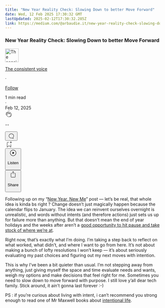 ```yaml
---
title: "New Year Reality Check: Slowing Down to better Move Forward"
date: Wed, 12 Feb 2025 17:30:32 GMT
lastUpdated: 2025-02-12T17:30:32.285Z
link: https://medium.com/@arbaudie.it/new-year-reality-check-slowing-down-to-better-move-forward-3b0ea150c726?source=rss-c779d007e7fe------2
---
```


<article><div class="l"><div class="l"><span class="l"></span><section><div><div class="gr hh hi hj hk hl"></div><div class="hm hn ho hp hq"><div class="ab dd"><div class="dk bh gy gz ha hb"><div><h1 class="pw-post-title hr hs ht bf hu hv hw hx hy hz ia ib ic id ie if ig ih ii ij ik il im in io ip iq ir is it bk" data-testid="storyTitle" id="be6f">New Year Reality Check: Slowing Down to better Move Forward</h1><div><div class="speechify-ignore ab dq"><div class="speechify-ignore bh l"><div class="iu iv iw ix iy ab"><div><div class="ab iz"><div><div aria-hidden="false" class="bm"><a href="/@arbaudie.it?source=post_page---byline--3b0ea150c726---------------------------------------" rel="noopener follow"><div class="l ja jb by jc jd"><div class="l gj"><img alt="The consistent voice" class="l gd by ee ef dy" data-testid="authorPhoto" height="44" loading="lazy" src="https://miro.medium.com/v2/da:true/resize:fill:88:88/0*7vBG_L_kSIeOh095" width="44"/><div class="je by l ee ef gr n jf gs"></div></div></div></a></div></div></div></div><div class="bn bh l"><div class="ab"><div style="flex:1"><span class="bf b bg z bk"><div class="jg ab q"><div class="ab q jh"><div class="ab q"><div><div aria-hidden="false" class="bm"><p class="bf b ji jj bk"><a class="ag ah ai aj ak al am an ao ap aq ar as jk" data-testid="authorName" href="/@arbaudie.it?source=post_page---byline--3b0ea150c726---------------------------------------" rel="noopener follow">The consistent voice</a></p></div></div></div><span aria-hidden="true" class="jl jm"><span class="bf b bg z bk">·</span></span><p class="bf b ji jj bk"><span><a class="ag ah ai aj ak al am an ao ap aq ar as jn" href="/m/signin?actionUrl=https%3A%2F%2Fmedium.com%2F_%2Fsubscribe%2Fuser%2Fc779d007e7fe&amp;operation=register&amp;redirect=https%3A%2F%2Fmedium.com%2F%40arbaudie.it%2Fnew-year-reality-check-slowing-down-to-better-move-forward-3b0ea150c726&amp;user=The+consistent+voice&amp;userId=c779d007e7fe&amp;source=post_page-c779d007e7fe--byline--3b0ea150c726---------------------post_header------------------" rel="noopener follow">Follow</a></span></p></div></div></span></div></div><div class="l ce"><span class="bf b bg z cl"><div class="ab dp jo jp jq"><span class="bf b bg z cl"><div class="ab ae"><span data-testid="storyReadTime">1 min read</span><div aria-hidden="true" class="jr js l"><span aria-hidden="true" class="l"><span class="bf b bg z cl">·</span></span></div><span data-testid="storyPublishDate">Feb 12, 2025</span></div></span></div></span></div></div></div><div class="ab dq jt ju jv jw jx jy jz ka kb kc kd ke kf kg kh ki"><div class="h k w gg gh q"><div class="ky l"><div class="ab q kz la"><div class="pw-multi-vote-icon gj lb lc ld le"><span><a class="ag ah ai aj ak al am an ao ap aq ar as at au" data-testid="headerClapButton" href="/m/signin?actionUrl=https%3A%2F%2Fmedium.com%2F_%2Fvote%2Fp%2F3b0ea150c726&amp;operation=register&amp;redirect=https%3A%2F%2Fmedium.com%2F%40arbaudie.it%2Fnew-year-reality-check-slowing-down-to-better-move-forward-3b0ea150c726&amp;user=The+consistent+voice&amp;userId=c779d007e7fe&amp;source=---header_actions--3b0ea150c726---------------------clap_footer------------------" rel="noopener follow"><div><div aria-hidden="false" class="bm"><div class="lf ap lg lh li lj an lk ll lm le"><svg aria-label="clap" height="24" viewbox="0 0 24 24" width="24" xmlns="http://www.w3.org/2000/svg"><path clip-rule="evenodd" d="M11.37.828 12 3.282l.63-2.454zM13.916 3.953l1.523-2.112-1.184-.39zM8.589 1.84l1.522 2.112-.337-2.501zM18.523 18.92c-.86.86-1.75 1.246-2.62 1.33a6 6 0 0 0 .407-.372c2.388-2.389 2.86-4.951 1.399-7.623l-.912-1.603-.79-1.672c-.26-.56-.194-.98.203-1.288a.7.7 0 0 1 .546-.132c.283.046.546.231.728.5l2.363 4.157c.976 1.624 1.141 4.237-1.324 6.702m-10.999-.438L3.37 14.328a.828.828 0 0 1 .585-1.408.83.83 0 0 1 .585.242l2.158 2.157a.365.365 0 0 0 .516-.516l-2.157-2.158-1.449-1.449a.826.826 0 0 1 1.167-1.17l3.438 3.44a.363.363 0 0 0 .516 0 .364.364 0 0 0 0-.516L5.293 9.513l-.97-.97a.826.826 0 0 1 0-1.166.84.84 0 0 1 1.167 0l.97.968 3.437 3.436a.36.36 0 0 0 .517 0 .366.366 0 0 0 0-.516L6.977 7.83a.82.82 0 0 1-.241-.584.82.82 0 0 1 .824-.826c.219 0 .43.087.584.242l5.787 5.787a.366.366 0 0 0 .587-.415l-1.117-2.363c-.26-.56-.194-.98.204-1.289a.7.7 0 0 1 .546-.132c.283.046.545.232.727.501l2.193 3.86c1.302 2.38.883 4.59-1.277 6.75-1.156 1.156-2.602 1.627-4.19 1.367-1.418-.236-2.866-1.033-4.079-2.246M10.75 5.971l2.12 2.12c-.41.502-.465 1.17-.128 1.89l.22.465-3.523-3.523a.8.8 0 0 1-.097-.368c0-.22.086-.428.241-.584a.847.847 0 0 1 1.167 0m7.355 1.705c-.31-.461-.746-.758-1.23-.837a1.44 1.44 0 0 0-1.11.275c-.312.24-.505.543-.59.881a1.74 1.74 0 0 0-.906-.465 1.47 1.47 0 0 0-.82.106l-2.182-2.182a1.56 1.56 0 0 0-2.2 0 1.54 1.54 0 0 0-.396.701 1.56 1.56 0 0 0-2.21-.01 1.55 1.55 0 0 0-.416.753c-.624-.624-1.649-.624-2.237-.037a1.557 1.557 0 0 0 0 2.2c-.239.1-.501.238-.715.453a1.56 1.56 0 0 0 0 2.2l.516.515a1.556 1.556 0 0 0-.753 2.615L7.01 19c1.32 1.319 2.909 2.189 4.475 2.449q.482.08.971.08c.85 0 1.653-.198 2.393-.579.231.033.46.054.686.054 1.266 0 2.457-.52 3.505-1.567 2.763-2.763 2.552-5.734 1.439-7.586z" fill-rule="evenodd"></path></svg></div></div></div></a></span></div><div class="pw-multi-vote-count l ln lo lp lq lr ls lt"><p class="bf b ew z cl"><span class="lu">--</span></p></div></div></div><div><div aria-hidden="false" class="bm"><button aria-label="responses" class="ap lf lv lw ab q gk lx ly"><svg class="lz" height="24" viewbox="0 0 24 24" width="24" xmlns="http://www.w3.org/2000/svg"><path d="M18.006 16.803c1.533-1.456 2.234-3.325 2.234-5.321C20.24 7.357 16.709 4 12.191 4S4 7.357 4 11.482c0 4.126 3.674 7.482 8.191 7.482.817 0 1.622-.111 2.393-.327.231.2.48.391.744.559 1.06.693 2.203 1.044 3.399 1.044.224-.008.4-.112.486-.287a.49.49 0 0 0-.042-.518c-.495-.67-.845-1.364-1.04-2.057a4 4 0 0 1-.125-.598zm-3.122 1.055-.067-.223-.315.096a8 8 0 0 1-2.311.338c-4.023 0-7.292-2.955-7.292-6.587 0-3.633 3.269-6.588 7.292-6.588 4.014 0 7.112 2.958 7.112 6.593 0 1.794-.608 3.469-2.027 4.72l-.195.168v.255c0 .056 0 .151.016.295.025.231.081.478.154.733.154.558.398 1.117.722 1.659a5.3 5.3 0 0 1-2.165-.845c-.276-.176-.714-.383-.941-.59z"></path></svg></button></div></div></div><div class="ab q kj kk kl km kn ko kp kq kr ks kt ku kv kw kx"><div class="ma k j i d"></div><div class="h k"><div><div aria-hidden="false" class="bm"><span><a class="ag ah ai aj ak al am an ao ap aq ar as at au" data-testid="headerBookmarkButton" href="/m/signin?actionUrl=https%3A%2F%2Fmedium.com%2F_%2Fbookmark%2Fp%2F3b0ea150c726&amp;operation=register&amp;redirect=https%3A%2F%2Fmedium.com%2F%40arbaudie.it%2Fnew-year-reality-check-slowing-down-to-better-move-forward-3b0ea150c726&amp;source=---header_actions--3b0ea150c726---------------------bookmark_footer------------------" rel="noopener follow"><svg aria-label="Add to list bookmark button" class="cl mb" fill="none" height="25" viewbox="0 0 25 25" width="25" xmlns="http://www.w3.org/2000/svg"><path d="M18 2.5a.5.5 0 0 1 1 0V5h2.5a.5.5 0 0 1 0 1H19v2.5a.5.5 0 1 1-1 0V6h-2.5a.5.5 0 0 1 0-1H18zM7 7a1 1 0 0 1 1-1h3.5a.5.5 0 0 0 0-1H8a2 2 0 0 0-2 2v14a.5.5 0 0 0 .805.396L12.5 17l5.695 4.396A.5.5 0 0 0 19 21v-8.5a.5.5 0 0 0-1 0v7.485l-5.195-4.012a.5.5 0 0 0-.61 0L7 19.985z" fill="currentColor"></path></svg></a></span></div></div></div><div class="gd mc dp"><div class="l ae"><div class="ab dd"><div class="md me mf mg mh mi dk bh"><div class="ab"><div aria-hidden="false" class="bm"><div><div aria-hidden="false" class="bm"><button aria-label="Listen" class="ag gk ai aj ak al am mj ao ap aq fx mk ml ly mm mn mo mp mq s mr ms mt mu mv mw mx u my mz na" data-testid="audioPlayButton"><svg fill="none" height="24" viewbox="0 0 24 24" width="24" xmlns="http://www.w3.org/2000/svg"><path clip-rule="evenodd" d="M3 12a9 9 0 1 1 18 0 9 9 0 0 1-18 0m9-10C6.477 2 2 6.477 2 12s4.477 10 10 10 10-4.477 10-10S17.523 2 12 2m3.376 10.416-4.599 3.066a.5.5 0 0 1-.777-.416V8.934a.5.5 0 0 1 .777-.416l4.599 3.066a.5.5 0 0 1 0 .832" fill="currentColor" fill-rule="evenodd"></path></svg><div class="j i d"><p class="bf b bg z cl">Listen</p></div></button></div></div></div></div></div></div></div></div><div aria-describedby="postFooterSocialMenu" aria-hidden="false" aria-labelledby="postFooterSocialMenu" class="bm"><div><div aria-hidden="false" class="bm"><button aria-controls="postFooterSocialMenu" aria-expanded="false" aria-label="Share Post" class="ag gk ai aj ak al am mj ao ap aq fx mk ml ly mm mn mo mp mq s mr ms mt mu mv mw mx u my mz na" data-testid="headerSocialShareButton"><svg fill="none" height="24" viewbox="0 0 24 24" width="24" xmlns="http://www.w3.org/2000/svg"><path clip-rule="evenodd" d="M15.218 4.931a.4.4 0 0 1-.118.132l.012.006a.45.45 0 0 1-.292.074.5.5 0 0 1-.3-.13l-2.02-2.02v7.07c0 .28-.23.5-.5.5s-.5-.22-.5-.5v-7.04l-2 2a.45.45 0 0 1-.57.04h-.02a.4.4 0 0 1-.16-.3.4.4 0 0 1 .1-.32l2.8-2.8a.5.5 0 0 1 .7 0l2.8 2.79a.42.42 0 0 1 .068.498m-.106.138.008.004v-.01zM16 7.063h1.5a2 2 0 0 1 2 2v10a2 2 0 0 1-2 2h-11c-1.1 0-2-.9-2-2v-10a2 2 0 0 1 2-2H8a.5.5 0 0 1 .35.15.5.5 0 0 1 .15.35.5.5 0 0 1-.15.35.5.5 0 0 1-.35.15H6.4c-.5 0-.9.4-.9.9v10.2a.9.9 0 0 0 .9.9h11.2c.5 0 .9-.4.9-.9v-10.2c0-.5-.4-.9-.9-.9H16a.5.5 0 0 1 0-1" fill="currentColor" fill-rule="evenodd"></path></svg><div class="j i d"><p class="bf b bg z cl">Share</p></div></button></div></div></div></div></div></div></div></div></div><p class="pw-post-body-paragraph nb nc ht nd b ne nf ng nh ni nj nk nl nm nn no np nq nr ns nt nu nv nw nx ny hm bk" id="8486">Following up on my “<a class="ag jn" href="https://www.linkedin.com/posts/sylvain-arbaudie_worklifebalance-newyearsameme-2024reflections-activity-7277027059300720640--JU3?utm_source=share&amp;utm_medium=member_desktop" rel="noopener ugc nofollow" target="_blank">New Year, New Me</a>” post — let’s be real, that whole idea is kinda bs right ? Change doesn’t just magically happen because the calendar flips to January. The idea we can reinvent ourselves overnight is unrealistic, and words without intents (and therefore actions) just sets us up for failure more than anything. But that doesn’t mean the end of year holidays and the weeks after aren’t a <a class="ag jn" href="https://www.linkedin.com/posts/sylvain-arbaudie_its-all-about-the-attitude-activity-7285008913064706049-VoXE?utm_source=share&amp;utm_medium=member_desktop" rel="noopener ugc nofollow" target="_blank">good opportunity to hit pause and take stock of where we’re at</a>.</p><p class="pw-post-body-paragraph nb nc ht nd b ne nf ng nh ni nj nk nl nm nn no np nq nr ns nt nu nv nw nx ny hm bk" id="05b4">Right now, that’s exactly what I’m doing. I’m taking a step back to reflect on what worked, what didn’t, and where I want to go from here. It’s not about making a bunch of lofty resolutions I won’t keep — it’s about seriously evaluating my past choices and figuring out my next moves with intention.</p><p class="pw-post-body-paragraph nb nc ht nd b ne nf ng nh ni nj nk nl nm nn no np nq nr ns nt nu nv nw nx ny hm bk" id="f508">This is why I’ve been a bit quieter than usual. I’m not stepping away from anything, just giving myself the space and time evaluate needs and wants, weigh my options and make decisions that feel right for me. Sometimes you need to slow down to move forward with purpose. I still love y’all dear tech family. Stick around, it ain’t gonna last forever :-)</p><p class="pw-post-body-paragraph nb nc ht nd b ne nf ng nh ni nj nk nl nm nn no np nq nr ns nt nu nv nw nx ny hm bk" id="f1cd">PS : if you’re curious about living with intent, i can’t recommend you strong enough to read one of Mr Maxwell books about <a class="ag jn" href="https://www.youtube.com/watch?v=M4CiS01vzgU" rel="noopener ugc nofollow" target="_blank">intentional life</a>.</p></div></div></div></div></section></div></div></article>
